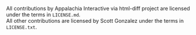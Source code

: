 All contributions by Appalachia Interactive via html-diff project are licensed under the terms in `LICENSE.md`.  
All other contributions are licensed by Scott Gonzalez under the terms in `LICENSE.txt`.